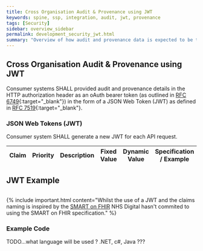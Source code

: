 ```yaml
---
title: Cross Organisation Audit & Provenance using JWT
keywords: spine, ssp, integration, audit, jwt, provenance
tags: [Security]
sidebar: overview_sidebar
permalink: development_security_jwt.html
summary: "Overview of how audit and provenance data is expected to be transported over the National Opt-Out FHIR interfaces using JWT."
---
```


## Cross Organisation Audit & Provenance using JWT ##

Consumer systems SHALL provided audit and provenance details in the HTTP authorization header as an oAuth bearer token (as outlined in [RFC 6749](https://tools.ietf.org/html/rfc6749){:target="_blank"}) in the form of a JSON Web Token (JWT) as defined in [RFC 7519](https://tools.ietf.org/html/rfc7519){:target="_blank"}.

### JSON Web Tokens (JWT) ###

Consumer system SHALL generate a new JWT for each API request.

| Claim | Priority | Description | Fixed Value | Dynamic Value | Specification / Example |
|-------|----------|-------------|-------------|---------------|-------------------------|


## JWT Example ##

```json

```

{% include important.html content="Whilst the use of a JWT and the claims naming is inspired by the [SMART on FHIR](https://github.com/smart-on-fhir/smart-on-fhir.github.io/wiki/cross-organizational-auth) NHS Digital hasn't commited to using the SMART on FHIR specification." %}

### Example Code ###

TODO...what language will be used ? .NET, c#, Java ???



